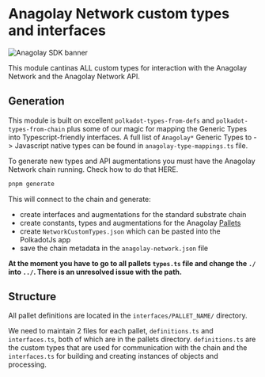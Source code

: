 
# Anagolay Network custom types and interfaces

![Anagolay SDK banner](https://macula.kelp.digital/ipfs/bafybeih6hpvgetxd5uer6jv3ys3xtoyfrlk2x7okqmm6d4ci7dthigyvzm)

This module cantinas ALL custom types for interaction with the Anagolay Network and the Anagolay Network API.

## Generation

This module is built on excellent `polkadot-types-from-defs` and `polkadot-types-from-chain` plus some of our magic for mapping the Generic Types into Typescript-friendly interfaces.
A full list of `Anagolay*` Generic Types to -> Javascript native types can be found in `anagolay-type-mappings.ts` file.

To generate new types and API augmentations you must have the Anagolay Network chain running. Check how to do that HERE.

```sh
pnpm generate
```

This will connect to the chain and generate:

- create interfaces and augmentations for the standard substrate chain
- create constants, types and augmentations for the Anagolay [Pallets](https://gitlab.com/anagolay/network-js/-/tree/6-create-operations-package-and-move-existing-ops-from-the-explorer/sdk/api/src/pallets)
- create `NetworkCustomTypes.json` which can be pasted into the PolkadotJs app
- save the chain metadata in the `anagolay-network.json` file

**At the moment you have to go to all pallets `types.ts` file and change the `./` into `../`. There is an unresolved issue with the path.**

## Structure

All pallet definitions are located in the `interfaces/PALLET_NAME/` directory.


We need to maintain 2 files for each pallet, `definitions.ts` and `interfaces.ts`, both of which are in the pallets directory. `definitions.ts` are the custom types that are used for communication with the chain and the `interfaces.ts` for building and creating instances of objects and processing.
